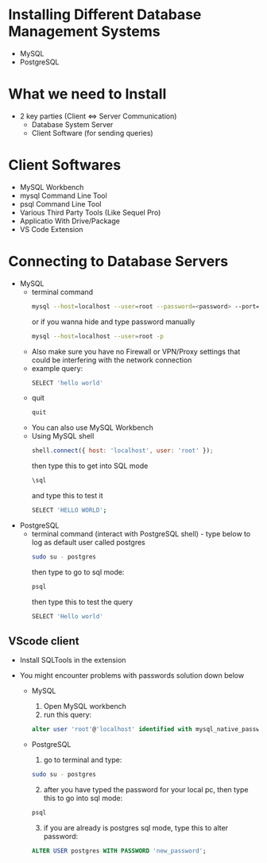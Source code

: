 # Installing Different Database Management Systems

- MySQL
- PostgreSQL

# What we need to Install

- 2 key parties (Client <=> Server Communication)
  - Database System Server
  - Client Software (for sending queries)

# Client Softwares

- MySQL Workbench
- mysql Command Line Tool
- psql Command Line Tool
- Various Third Party Tools (Like Sequel Pro)
- Applicatio With Drive/Package
- VS Code Extension

# Connecting to Database Servers

- MySQL
  - terminal command
    ```sh
    mysql --host=localhost --user=root --password=<password> --port=3306
    ```
    or if you wanna hide and type password manually
    ```sh
    mysql --host=localhost --user=root -p
    ```
  - Also make sure you have no Firewall or VPN/Proxy settings that could be interfering with the network connection
  - example query:
    ```sh
    SELECT 'hello world'
    ```
  - quit
    ```sh
    quit
    ```
  - You can also use MySQL Workbench
  - Using MySQL shell
    ```js
    shell.connect({ host: 'localhost', user: 'root' });
    ```
    then type this to get into SQL mode
    ```sh
    \sql
    ```
    and type this to test it
    ```sh
    SELECT 'HELLO WORLD';
    ```
- PostgreSQL
  - terminal command (interact with PostgreSQL shell) - type below to log as default user called postgres
    ```sh
    sudo su - postgres
    ```
    then type to go to sql mode:
    ```sh
    psql
    ```
    then type this to test the query
    ```sh
    SELECT 'Hello world'
    ```

## VScode client

- Install SQLTools in the extension

- You might encounter problems with passwords solution down below

  - MySQL
    1. Open MySQL workbench
    2. run this query:
    ```sql
    alter user 'root'@'localhost' identified with mysql_native_password by '12345';
    ```
  - PostgreSQL

    1. go to terminal and type:

    ```sh
    sudo su - postgres
    ```

    2. after you have typed the password for your local pc, then type this to go into sql mode:

    ```sh
    psql
    ```

    3. if you are already is postgres sql mode, type this to alter password:

    ```sql
    ALTER USER postgres WITH PASSWORD 'new_password';
    ```
